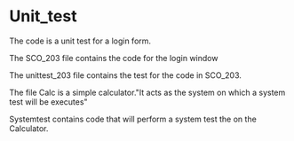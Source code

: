 # Unit_test
The code is a unit test for a login form.

The SCO_203 file contains the code for the login window

The unittest_203 file contains the test for the code in SCO_203.

The file Calc is a simple calculator."It acts as the system on which a system test will be executes"

Systemtest contains code that will perform a system test the on the Calculator.
